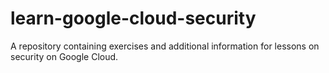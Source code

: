 # learn-google-cloud-security
A repository containing exercises and additional information for lessons on security on Google Cloud.
